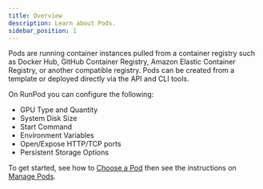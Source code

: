 ```yaml
---
title: Overview
description: Learn about Pods.
sidebar_position: 1
---
```


Pods are running container instances pulled from a container registry such as Docker Hub, GitHub Container Registry, Amazon Elastic Container Registry, or another compatible registry. Pods can be created from a template or deployed directly via the API and CLI tools.

On RunPod you can configure the following:

- GPU Type and Quantity
- System Disk Size
- Start Command
- Environment Variables
- Open/Expose HTTP/TCP ports
- Persistent Storage Options

To get started, see how to [Choose a Pod](/pods/choose-a-pod) then see the instructions on [Manage Pods](/pods/manage-pods).
